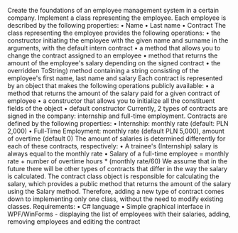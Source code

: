 
Create the foundations of an employee management system in a certain company.
Implement a class representing the employee. Each employee is described by the following properties:
• Name 
• Last name
• Contract
The class representing the employee provides the following operations:
• the constructor initiating the employee with the given name and surname in the arguments, with the default intern contract
• a method that allows you to change the contract assigned to an employee
• method that returns the amount of the employee's salary depending on the signed contract
• the overridden ToString) method containing a string consisting of the employee's first name, last name and salary
Each contract is represented by an object that makes the following operations publicly available:
• a method that returns the amount of the salary paid for a given contract of employee
• a constructor that allows you to initialize all the constituent fields of the object
• default constructor
Currently, 2 types of contracts are signed in the company: internship and full-time
employment. Contracts are defined by the following properties:
• Internship: monthly rate (default: PLN 2,000)
• Full-Time Employment: monthly rate (default PLN 5,000), amount of overtime (default 0)
The amount of salaries is determined differently for each of these contracts, respectively:
• A trainee's (Internship) salary is always equal to the monthly rate
• Salary of a full-time employee = monthly rate + number of overtime hours * (monthly rate/60)
We assume that in the future there will be other types of contracts that differ in the way the salary is calculated. The contract class object is responsible for calculating the salary, which provides a public method that returns the amount of the salary using the Salary method. Therefore, adding a new type of contract comes down to implementing only one class, without the need to modify existing classes.
Requirements:
• C# language
• Simple graphical interface in WPF/WinForms - displaying the list of employees with their salaries, adding, removing employees and editing the contract
